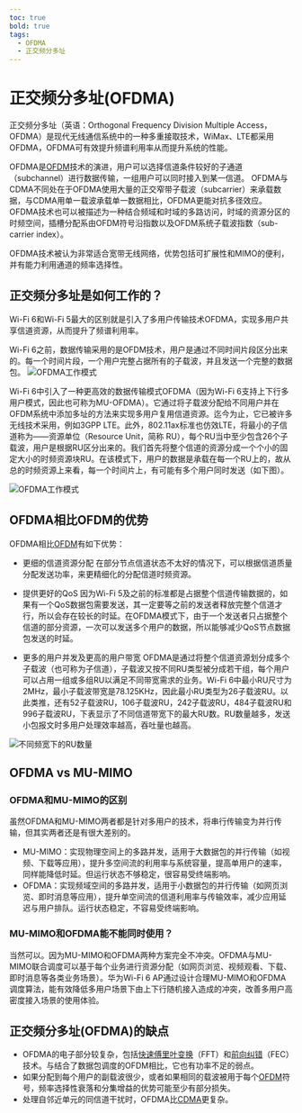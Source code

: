 ```yaml
---
toc: true
bold: true
tags:
  - OFDMA
  - 正交频分多址
---
```

# 正交频分多址(OFDMA)

正交频分多址（英语：Orthogonal Frequency Division Multiple Access，OFDMA）是现代无线通信系统中的一种多重接取技术，WiMax、LTE都采用OFDMA，OFDMA可有效提升频谱利用率从而提升系统的性能。

OFDMA是[OFDM](/post/ofdm)技术的演进，用户可以选择信道条件较好的子通道（subchannel）进行数据传输，一组用户可以同时接入到某一信道。 OFDMA与CDMA不同处在于OFDMA使用大量的正交窄带子载波（subcarrier）来承载数据，与CDMA用单一载波承载单一数据相比，OFDMA更能对抗多径效应。
OFDMA技术也可以被描述为一种结合频域和时域的多路访问，时域的资源分区的时频空间，插槽分配系由OFDM符号沿指数以及OFDM系统子载波指数（sub-carrier index）。

OFDMA技术被认为非常适合宽带无线网络，优势包括可扩展性和MIMO的便利，并有能力利用通道的频率选择性。

## 正交频分多址是如何工作的？
Wi-Fi 6和Wi-Fi 5最大的区别就是引入了多用户传输技术OFDMA，实现多用户共享信道资源，从而提升了频谱利用率。

Wi-Fi 6之前，数据传输采用的是OFDM技术，用户是通过不同时间片段区分出来的。每一个时间片段，一个用户完整占据所有的子载波，并且发送一个完整的数据包。
![OFDMA工作模式](/imgs/p1.png)

Wi-Fi 6中引入了一种更高效的数据传输模式OFDMA（因为Wi-Fi 6支持上下行多用户模式，因此也可称为MU-OFDMA）。它通过将子载波分配给不同用户并在OFDM系统中添加多址的方法来实现多用户复用信道资源。迄今为止，它已被许多无线技术采用，例如3GPP LTE。此外，802.11ax标准也仿效LTE，将最小的子信道称为——资源单位（Resource Unit，简称 RU），每个RU当中至少包含26个子载波，用户是根据RU区分出来的。我们首先将整个信道的资源分成一个个小的固定大小的时频资源块RU。在该模式下，用户的数据是承载在每一个RU上的，故从总的时频资源上来看，每一个时间片上，有可能有多个用户同时发送（如下图）。

![OFDMA工作模式](/imgs/p2.png)

## OFDMA相比OFDM的优势
OFDMA相比[OFDM](/post/ofdm/)有如下优势：

- 更细的信道资源分配
	在部分节点信道状态不太好的情况下，可以根据信道质量分配发送功率，来更精细化的分配信道时频资源。

- 提供更好的QoS
	因为Wi-Fi 5及之前的标准都是占据整个信道传输数据的，如果有一个QoS数据包需要发送，其一定要等之前的发送者释放完整个信道才行，所以会存在较长的时延。在OFDMA模式下，由于一个发送者只占据整个信道的部分资源，一次可以发送多个用户的数据，所以能够减少QoS节点数据包发送的时延。

- 更多的用户并发及更高的用户带宽
	OFDMA是通过将整个信道资源划分成多个子载波（也可称为子信道），子载波又按不同RU类型被分成若干组，每个用户可以占用一组或多组RU以满足不同带宽需求的业务。Wi-Fi 6中最小RU尺寸为2MHz，最小子载波带宽是78.125KHz，因此最小RU类型为26子载波RU。以此类推，还有52子载波RU，106子载波RU，242子载波RU，484子载波RU和996子载波RU，下表显示了不同信道带宽下的最大RU数。RU数量越多，发送小包报文时多用户处理效率越高，吞吐量也越高。
	
![不同频宽下的RU数量](/imgs/p3.png)

## OFDMA vs MU-MIMO
### OFDMA和MU-MIMO的区别
虽然OFDMA和MU-MIMO两者都是针对多用户的技术，将串行传输变为并行传输，但其实两者还是有很大差别的。

- MU-MIMO：实现物理空间上的多路并发，适用于大数据包的并行传输（如视频、下载等应用），提升多空间流的利用率与系统容量，提高单用户的速率，同样能降低时延。但运行状态不够稳定，很容易受终端影响。
- OFDMA：实现频域空间的多路并发，适用于小数据包的并行传输（如网页浏览、即时消息等应用），提升单空间流的信道利用率与传输效率，减少应用延迟与用户排队。运行状态稳定，不容易受终端影响。
### MU-MIMO和OFDMA能不能同时使用？
当然可以。因为MU-MIMO和OFDMA两种方案完全不冲突。OFDMA与MU-MIMO联合调度可以基于每个业务进行资源分配（如网页浏览、视频观看、下载、即时消息等各类业务场景）。华为Wi-Fi 6 AP通过设计合理MU-MIMO和OFDMA调度算法，能有效降低多用户场景下由上下行随机接入造成的冲突，改善多用户高密度接入场景的使用体验。

## 正交频分多址(OFDMA)的缺点
- OFDMA的电子部分较复杂，包括[快速傅里叶变换](/post/fft)（FFT）和[前向纠错](/post/fec)（FEC）技术。与结合了数据包调度的OFDM相比，它也有功率不足的弱点。
- 如果分配到每个用户的副载波很少，或者如果相同的载波被用于每个[OFDM](/post/ofdm)符号，频率选择性衰落和分集增益的优势可能至少有部分损失。
- 处理自邻近单元的同信道干扰时，OFDMA比[CDMA](/post/cdma)更复杂。